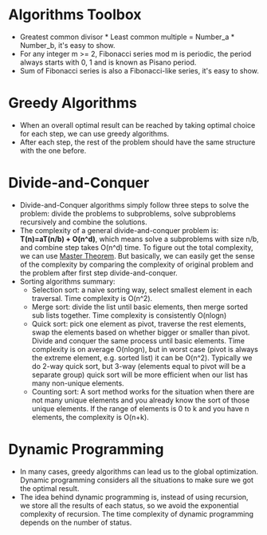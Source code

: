 # Algorithms Toolbox
* Greatest common divisor * Least common multiple = Number_a * Number_b, it's easy to show.
* For any integer m >= 2, Fibonacci series mod m is periodic, the period always starts with 0, 1 and is known as Pisano period.  
* Sum of Fibonacci series is also a Fibonacci-like series, it's easy to show.

# Greedy Algorithms
* When an overall optimal result can be reached by taking optimal choice for each step, we can use greedy algorithms.
* After each step, the rest of the problem should have the same structure with the one before.

# Divide-and-Conquer
* Divide-and-Conquer algorithms simply follow three steps to solve the problem: divide the problems to subproblems, solve subproblems recursively and combine the solutions.
* The complexity of a general divide-and-conquer problem is: **T(n)=aT(n/b) + O(n^d)**, which means solve a subproblems with size n/b, and combine step takes O(n^d) time. To figure out the total complexity, we can use [Master Theorem](https://brilliant.org/wiki/master-theorem/). But basically, we can easily get the sense of the complexity by comparing the complexity of original problem and the problem after first step divide-and-conquer.
* Sorting algorithms summary:
  * Selection sort: a naive sorting way, select smallest element in each traversal. Time complexity is O(n^2).
  * Merge sort: divide the list until basic elements, then merge sorted sub lists together. Time complexity is consistently O(nlogn)
  * Quick sort: pick one element as pivot, traverse the rest elements, swap the elements based on whether bigger or smaller than pivot. Divide and conquer the same process until basic elements. Time complexity is on average O(nlogn), but in worst case (pivot is always the extreme element, e.g. sorted list) it can be O(n^2). Typically we do 2-way quick sort, but 3-way (elements equal to pivot will be a separate group) quick sort will be more efficient when our list has many non-unique elements.
  * Counting sort: A sort method works for the situation when there are not many unique elements and you already know the sort of those unique elements. If the range of elements is 0 to k and you have n elements, the complexity is O(n+k).

# Dynamic Programming
* In many cases, greedy algorithms can lead us to the global optimization. Dynamic programming considers all the situations to make sure we got the optimal result.
* The idea behind dynamic programming is, instead of using recursion, we store all the results of each status, so we avoid the exponential complexity of recursion. The time complexity of dynamic programming depends on the number of status.    
